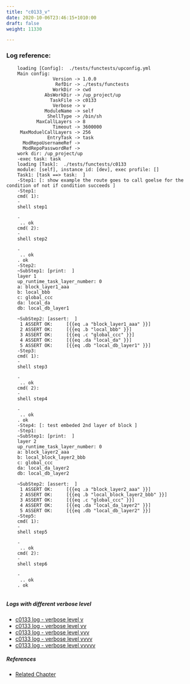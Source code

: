 ```yaml
---
title: "c0133_v"
date: 2020-10-06T23:46:15+1010:00
draft: false
weight: 11330

---
```


### Log reference: <no value>

```
    loading [Config]:  ./tests/functests/upconfig.yml
    Main config:
                 Version -> 1.0.0
                  RefDir -> ./tests/functests
                 WorkDir -> cwd
              AbsWorkDir -> /up_project/up
                TaskFile -> c0133
                 Verbose -> v
              ModuleName -> self
               ShellType -> /bin/sh
           MaxCallLayers -> 8
                 Timeout -> 3600000
     MaxModuelCallLayers -> 256
               EntryTask -> task
      ModRepoUsernameRef -> 
      ModRepoPasswordRef -> 
    work dir: /up_project/up
    -exec task: task
    loading [Task]:  ./tests/functests/c0133
    module: [self], instance id: [dev], exec profile: []
    Task1: [task ==> task:  ]
    -Step1: [: show example the route goes to call goelse for the condition of not if condition succeeds ]
    -Step1:
    cmd( 1):
    -
    shell step1
    
    -
     .. ok
    cmd( 2):
    -
    shell step2
    
    -
     .. ok
    . ok
    -Step2:
    ~SubStep1: [print:  ]
    layer 1
    up_runtime_task_layer_number: 0
    a: block_layer1_aaa
    b: local_bbb
    c: global_ccc
    da: local_da
    db: local_db_layer1
    
    ~SubStep2: [assert:  ]
     1 ASSERT OK:     [{{eq .a "block_layer1_aaa" }}]
     2 ASSERT OK:     [{{eq .b "local_bbb" }}]
     3 ASSERT OK:     [{{eq .c "global_ccc" }}]
     4 ASSERT OK:     [{{eq .da "local_da" }}]
     5 ASSERT OK:     [{{eq .db "local_db_layer1" }}]
    -Step3:
    cmd( 1):
    -
    shell step3
    
    -
     .. ok
    cmd( 2):
    -
    shell step4
    
    -
     .. ok
    . ok
    -Step4: [: test embeded 2nd layer of block ]
    -Step1:
    ~SubStep1: [print:  ]
    layer 2
    up_runtime_task_layer_number: 0
    a: block_layer2_aaa
    b: local_block_layer2_bbb
    c: global_ccc
    da: local_da_layer2
    db: local_db_layer2
    
    ~SubStep2: [assert:  ]
     1 ASSERT OK:     [{{eq .a "block_layer2_aaa" }}]
     2 ASSERT OK:     [{{eq .b "local_block_layer2_bbb" }}]
     3 ASSERT OK:     [{{eq .c "global_ccc" }}]
     4 ASSERT OK:     [{{eq .da "local_da_layer2" }}]
     5 ASSERT OK:     [{{eq .db "local_db_layer2" }}]
    -Step5:
    cmd( 1):
    -
    shell step5
    
    -
     .. ok
    cmd( 2):
    -
    shell step6
    
    -
     .. ok
    . ok
    
```

##### Logs with different verbose level
* [c0133 log - verbose level v](../../logs/c0133_v)
* [c0133 log - verbose level vv](../../logs/c0133_vv)
* [c0133 log - verbose level vvv](../../logs/c0133_vvv)
* [c0133 log - verbose level vvvv](../../logs/c0133_vvvv)
* [c0133 log - verbose level vvvvv](../../logs/c0133_vvvvv)

##### References
* [Related Chapter](../../test-debug/c0133)
